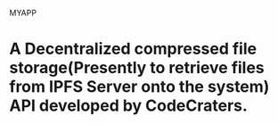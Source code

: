 MYAPP

<h1>A Decentralized compressed file storage(Presently to retrieve files from IPFS Server onto the system) API developed by CodeCraters.</h1>
